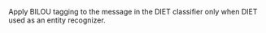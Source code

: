 Apply BILOU tagging to the message in the DIET classifier only when DIET used as an entity recognizer.